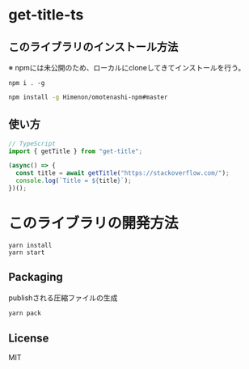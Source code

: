 # get-title-ts

## このライブラリのインストール方法

※ npmには未公開のため、ローカルにcloneしてきてインストールを行う。

```
npm i . -g
```

```sh
npm install -g Himenon/omotenashi-npm#master
```

## 使い方

```ts
// TypeScript
import { getTitle } from "get-title";

(async() => {
  const title = await getTitle("https://stackoverflow.com/");
  console.log(`Title = ${title}`);  
})();
```

# このライブラリの開発方法

```
yarn install
yarn start
```

## Packaging

publishされる圧縮ファイルの生成

```sh
yarn pack
```

## License

MIT
